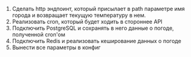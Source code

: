 1. Сделать http эндпоинт, который присылает в path параметре имя города и возвращает текущую температуру в нем.
2. Реализовать cron, который будет ходить в стороннее API
3. Подключить PostgreSQL и сохранять в него данные о погоде, полученной cron'ом
4. Подключить Redis и реализовать кеширование данных о погоде
5. Вынести все параметры в конфиг
